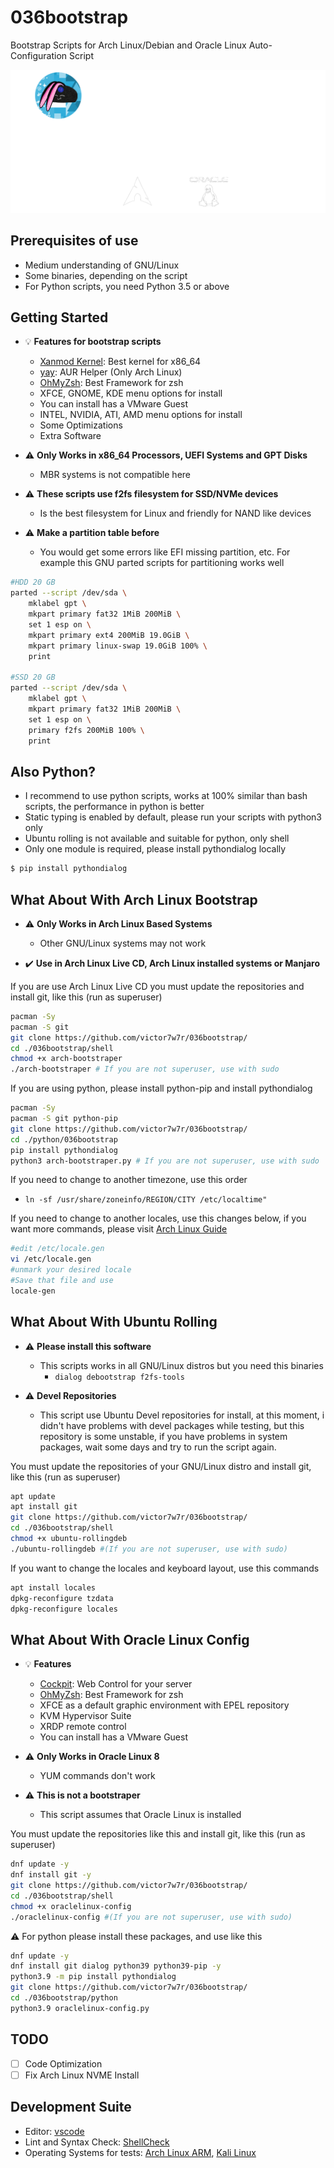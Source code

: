 # 036bootstrap

Bootstrap Scripts for Arch Linux/Debian and Oracle Linux Auto-Configuration Script

![Alt text](brandwhite.png?raw=true "Title")

## Prerequisites of use

- Medium understanding of GNU/Linux
- Some binaries, depending on the script
- For Python scripts, you need Python 3.5 or above

## Getting Started

- :bulb: **Features for bootstrap scripts**
  - [Xanmod Kernel](https://xanmod.org/): Best kernel for x86_64
  - [yay](https://github.com/Jguer/yay): AUR Helper (Only Arch Linux)
  - [OhMyZsh](https://ohmyz.sh/): Best Framework for zsh
  - XFCE, GNOME, KDE menu options for install
  - You can install has a VMware Guest
  - INTEL, NVIDIA, ATI, AMD menu options for install
  - Some Optimizations
  - Extra Software

- :warning: **Only Works in x86_64 Processors, UEFI Systems and GPT Disks**
  - MBR systems is not compatible here

- :warning: **These scripts use f2fs filesystem for SSD/NVMe devices**
  - Is the best filesystem for Linux and friendly for NAND like devices

- :warning: **Make a partition table before**
  - You would get some errors like EFI missing partition, etc. For example this GNU parted scripts for partitioning works well

```bash
#HDD 20 GB
parted --script /dev/sda \
    mklabel gpt \
    mkpart primary fat32 1MiB 200MiB \
    set 1 esp on \
    mkpart primary ext4 200MiB 19.0GiB \
    mkpart primary linux-swap 19.0GiB 100% \
    print

#SSD 20 GB
parted --script /dev/sda \
    mklabel gpt \
    mkpart primary fat32 1MiB 200MiB \
    set 1 esp on \
    primary f2fs 200MiB 100% \
    print
```

## Also Python?

- I recommend to use python scripts, works at 100% similar than bash scripts, the performance in python is better
- Static typing is enabled by default, please run your scripts with python3 only
- Ubuntu rolling is not available and suitable for python, only shell 
- Only one module is required, please install pythondialog locally

```bash
$ pip install pythondialog
```

## What About With Arch Linux Bootstrap

- :warning: **Only Works in Arch Linux Based Systems**
  - Other GNU/Linux systems may not work

- :heavy_check_mark: **Use in Arch Linux Live CD, Arch Linux installed systems or Manjaro**

If you are use Arch Linux Live CD you must update the repositories and install git, like this (run as superuser)

```bash
pacman -Sy
pacman -S git
git clone https://github.com/victor7w7r/036bootstrap/
cd ./036bootstrap/shell
chmod +x arch-bootstraper
./arch-bootstraper # If you are not superuser, use with sudo
```

If you are using python, please install python-pip and install pythondialog

```bash
pacman -Sy
pacman -S git python-pip
git clone https://github.com/victor7w7r/036bootstrap/
cd ./python/036bootstrap
pip install pythondialog
python3 arch-bootstraper.py # If you are not superuser, use with sudo
```


If you need to change to another timezone, use this order

- `ln -sf /usr/share/zoneinfo/REGION/CITY /etc/localtime"`

If you need to change to another locales, use this changes below, if you want more commands, please visit [Arch Linux Guide](https://wiki.archlinux.org/title/installation_guide)

```bash
#edit /etc/locale.gen 
vi /etc/locale.gen
#unmark your desired locale
#Save that file and use
locale-gen
```

## What About With Ubuntu Rolling

- :warning: **Please install this software**
  - This scripts works in all GNU/Linux distros but you need this binaries
    - `dialog debootstrap f2fs-tools`

- :warning: **Devel Repositories**
  - This script use Ubuntu Devel repositories for install, at this moment, i didn't have problems with devel packages while testing, but this repository is some unstable, if you have problems in system packages, wait some days and try to run the script again.

You must update the repositories of your GNU/Linux distro and install git, like this (run as superuser)

```bash
apt update
apt install git
git clone https://github.com/victor7w7r/036bootstrap/
cd ./036bootstrap/shell
chmod +x ubuntu-rollingdeb
./ubuntu-rollingdeb #(If you are not superuser, use with sudo)
```

If you want to change the locales and keyboard layout, use this commands

```bash
apt install locales
dpkg-reconfigure tzdata
dpkg-reconfigure locales
```

## What About With Oracle Linux Config

- :bulb: **Features**

  - [Cockpit](https://cockpit-project.org/): Web Control for your server
  - [OhMyZsh](https://ohmyz.sh/): Best Framework for zsh
  - XFCE as a default graphic environment with EPEL repository
  - KVM Hypervisor Suite
  - XRDP remote control
  - You can install has a VMware Guest

- :warning: **Only Works in Oracle Linux 8**
  - YUM commands don't work

- :warning: **This is not a bootstraper**
  - This script assumes that Oracle Linux is installed

You must update the repositories like this and install git, like this (run as superuser)

```bash
dnf update -y
dnf install git -y
git clone https://github.com/victor7w7r/036bootstrap/
cd ./036bootstrap/shell
chmod +x oraclelinux-config
./oraclelinux-config #(If you are not superuser, use with sudo)
```

:warning: For python please install these packages, and use like this

```bash
dnf update -y
dnf install git dialog python39 python39-pip -y
python3.9 -m pip install pythondialog
git clone https://github.com/victor7w7r/036bootstrap/
cd ./036bootstrap/python
python3.9 oraclelinux-config.py
```

## TODO

- [ ] Code Optimization
- [ ] Fix Arch Linux NVME Install

## Development Suite

- Editor: [vscode](https://code.visualstudio.com/)
- Lint and Syntax Check: [ShellCheck](https://marketplace.visualstudio.com/items?itemName=timonwong.shellcheck)
- Operating Systems for tests: [Arch Linux ARM](https://archlinuxarm.org/), [Kali Linux](https://www.kali.org/)
